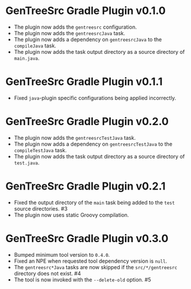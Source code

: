 # GenTreeSrc Gradle Plugin v0.1.0

+ The plugin now adds the `gentreesrc` configuration.
+ The plugin now adds the `gentreesrcJava` task.
+ The plugin now adds a dependency on `gentreesrcJava` to the `compileJava` task.
+ The plugin now adds the task output directory as a source directory of `main.java`.

# GenTreeSrc Gradle Plugin v0.1.1

* Fixed `java`-plugin specific configurations being applied incorrectly.

# GenTreeSrc Gradle Plugin v0.2.0

+ The plugin now adds the `gentreesrcTestJava` task.
+ The plugin now adds a dependency on `gentreesrcTestJava` to the `compileTestJava` task.
+ The plugin now adds the task output directory as a source directory of `test.java`.

# GenTreeSrc Gradle Plugin v0.2.1

* Fixed the output directory of the `main` task being added to the `test` source directories. #3
* The plugin now uses static Groovy compilation.

# GenTreeSrc Gradle Plugin v0.3.0

* Bumped minimum tool version to `0.4.0`.
* Fixed an NPE when requested tool dependency version is `null`.
* The `gentreesrc*Java` tasks are now skipped if the `src/*/gentreesrc` directory does not exist. #4
* The tool is now invoked with the `--delete-old` option. #5
